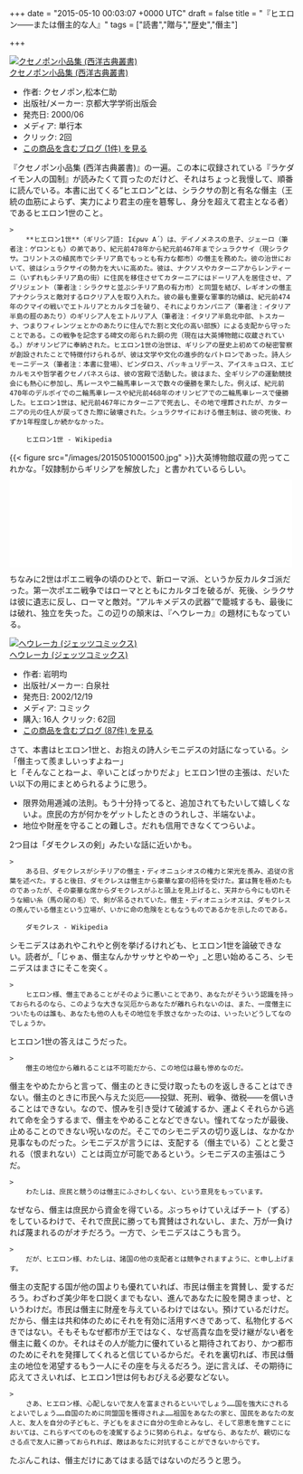 
+++
date = "2015-05-10 00:03:07 +0000 UTC"
draft = false
title = "『ヒエロン――または僭主的な人』"
tags = ["読書","贈与","歴史","僭主"]

+++
<div class="hatena-asin-detail"><a href="http://www.amazon.co.jp/exec/obidos/ASIN/4876981183/bestylesnet-22/"><img src="http://ecx.images-amazon.com/images/I/31JBdkIPRsL._SL160_.jpg" class="hatena-asin-detail-image" alt="クセノポン小品集 (西洋古典叢書)" title="クセノポン小品集 (西洋古典叢書)"/></a><div class="hatena-asin-detail-info"><a href="http://www.amazon.co.jp/exec/obidos/ASIN/4876981183/bestylesnet-22/">クセノポン小品集 (西洋古典叢書)</a><ul><li><span class="hatena-asin-detail-label">作者:</span> クセノポン,松本仁助</li><li><span class="hatena-asin-detail-label">出版社/メーカー:</span> 京都大学学術出版会</li><li><span class="hatena-asin-detail-label">発売日:</span> 2000/06</li><li><span class="hatena-asin-detail-label">メディア:</span> 単行本</li><li> <span class="hatena-asin-detail-label">クリック</span>: 2回</li><li><a href="http://d.hatena.ne.jp/asin/4876981183/bestylesnet-22" target="_blank">この商品を含むブログ (1件) を見る</a></li></ul></div><div class="hatena-asin-detail-foot"></div></div>『クセノポン小品集 (西洋古典叢書)』の一遍。この本に収録されている『ラケダイモン人の国制』が読みたくて買ったのだけど、それはちょっと我慢して、順番に読んでいる。本書に出てくる“ヒエロン”とは、シラクサの割と有名な僭主（王統の血筋によらず、実力により君主の座を簒奪し、身分を超えて君主となる者）であるヒエロン1世のこと。

    >
        **ヒエロン1世**（ギリシア語: Ιέρων Α΄）は、デイノメネスの息子、ジェーロ（筆者注：ゲロンとも）の弟であり、紀元前478年から紀元前467年までシュラクサイ（現シラクサ。コリントスの植民市でシチリア島でもっとも有力な都市）の僭主を務めた。彼の治世において、彼はシュラクサイの勢力を大いに高めた。彼は、ナクソスやカターニアからレンティーニ（いずれもシチリア島の街）に住民を移住させてカターニアにはドーリア人を居住させ、アグリジェント（筆者注：シラクサと並ぶシチリア島の有力市）と同盟を結び、レギオンの僭主アナクシラスと敵対するロクリア人を取り入れた。彼の最も重要な軍事的功績は、紀元前474年のクマイの戦いでエトルリアとカルタゴを破り、それによりカンパニア（筆者注：イタリア半島の脛のあたり）のギリシア人をエトルリア人（筆者注：イタリア半島北中部、トスカーナ、つまりフィレンツェとかのあたりに住んでた割と文化の高い部族）による支配から守ったことである。この戦争を記念する碑文の彫られた銅の兜（現在は大英博物館に収蔵されている。）がオリンピアに奉納された。ヒエロン1世の治世は、ギリシアの歴史上初めての秘密警察が創設されたことで特徴付けられるが、彼は文学や文化の進歩的なパトロンであった。詩人シモーニデース（筆者注：本書に登場）、ピンダロス、バッキュリデース、アイスキュロス、エピカルモスや哲学者クセノパネスらは、彼の宮殿で活動した。彼はまた、全ギリシアの運動競技会にも熱心に参加し、馬レースや二輪馬車レースで数々の優勝を果たした。例えば、紀元前470年のデルポイでの二輪馬車レースや紀元前468年のオリンピアでの二輪馬車レースで優勝した。ヒエロン1世は、紀元前467年にカターニアで死去し、その地で埋葬されたが、カターニアの元の住人が戻ってきた際に破壊された。シュラクサイにおける僭主制は、彼の死後、わずか1年程度しか続かなかった。

        ヒエロン1世 - Wikipedia
    
{{< figure src="/images/20150510001500.jpg"  >}}大英博物館収蔵の兜ってこれかな。「奴隷制からギリシアを解放した」と書かれているらしい。<iframe src="//hatenablog-parts.com/embed?url=http%3A%2F%2Fwww.britishmuseum.org%2Fexplore%2Fhighlights%2Fhighlight_objects%2Fgr%2Fb%2Fbronze_helmet_with_inscription.aspx" title="British Museum - Bronze helmet with an inscription of Hieron I" class="embed-card embed-webcard" scrolling="no" frameborder="0" style="display: block; width: 100%; height: 155px; max-width: 500px; margin: 10px 0px;"><a href="http://www.britishmuseum.org/explore/highlights/highlight_objects/gr/b/bronze_helmet_with_inscription.aspx">British Museum - Bronze helmet with an inscription of Hieron I</a></iframe>ちなみに2世はポエニ戦争の頃のひとで、新ローマ派、というか反カルタゴ派だった。第一次ポエニ戦争ではローマとともにカルタゴを破るが、死後、シラクサは彼に遺志に反し、ローマと敵対。“アルキメデスの武器”で籠城するも、最後には破れ、独立を失った。この辺りの顛末は、『ヘウレーカ』の題材にもなっている。<div class="hatena-asin-detail"><a href="http://www.amazon.co.jp/exec/obidos/ASIN/4592135008/bestylesnet-22/"><img src="http://ecx.images-amazon.com/images/I/51MKRSAGAYL._SL160_.jpg" class="hatena-asin-detail-image" alt="ヘウレーカ (ジェッツコミックス)" title="ヘウレーカ (ジェッツコミックス)"/></a><div class="hatena-asin-detail-info"><a href="http://www.amazon.co.jp/exec/obidos/ASIN/4592135008/bestylesnet-22/">ヘウレーカ (ジェッツコミックス)</a><ul><li><span class="hatena-asin-detail-label">作者:</span> 岩明均</li><li><span class="hatena-asin-detail-label">出版社/メーカー:</span> 白泉社</li><li><span class="hatena-asin-detail-label">発売日:</span> 2002/12/19</li><li><span class="hatena-asin-detail-label">メディア:</span> コミック</li><li><span class="hatena-asin-detail-label">購入</span>: 16人 <span class="hatena-asin-detail-label">クリック</span>: 62回</li><li><a href="http://d.hatena.ne.jp/asin/4592135008/bestylesnet-22" target="_blank">この商品を含むブログ (87件) を見る</a></li></ul></div><div class="hatena-asin-detail-foot"></div></div>さて、本書はヒエロン1世と、お抱えの詩人シモニデスの対話になっている。シ「僭主って羨ましいっすよねー」<br/>
ヒ「そんなことねーよ、辛いことばっかりだよ」ヒエロン1世の主張は、だいたい以下の用にまとめられるように思う。

<ul>
<li>限界効用逓減の法則。もう十分持ってると、追加されてもたいして嬉しくないよ。庶民の方が何かをゲットしたときのうれしさ、半端ないよ。</li>
<li>地位や財産を守ることの難しさ。だれも信用できなくてつらいよ。</li>
</ul>2つ目は「ダモクレスの剣」みたいな話に近いかも。

    >
        ある日、ダモクレスがシチリアの僭主・ディオニュシオスの権力と栄光を羨み、追従の言葉を述べた。すると後日、ダモクレスは僭主から豪華な宴の招待を受けた。宴は贅を極めたものであったが、その豪華な席からダモクレスがふと頭上を見上げると、天井から今にも切れそうな細い糸（馬の尾の毛）で、剣が吊るされていた。僭主・ディオニュシオスは、ダモクレスの羨んでいる僭主という立場が、いかに命の危険をともなうものであるかを示したのである。

        ダモクレス - Wikipedia
    
シモニデスはあれやこれやと例を挙げるけれども、ヒエロン1世を論破できない。読者が_「じゃぁ、僭主なんかサッサとやめーや」_と思い始めるころ、シモニデスはまさにそこを突く。

    >
        ヒエロン様、僭主であることがそのように悪いことであり、あなたがそういう認識を持っておられるのなら、このような大きな災厄からあなたが離れられないのは、また、一度僭主についたものは誰も、あなたも他の人もその地位を手放さなかったのは、いったいどうしてなのでしょうか。

    
ヒエロン1世の答えはこうだった。

    >
        僭主の地位から離れることは不可能だから、この地位は最も惨めなのだ。

    
僭主をやめたからと言って、僭主のときに受け取ったものを返しきることはできない。僭主のときに市民へ与えた災厄――投獄、死刑、戦争、徴税――を償いきることはできない。なので、恨みを引き受けて破滅するか、運よくそれらから逃れて命を全うするまで、僭主をやめることなどできない。憧れてなったが最後、止めることのできない呪いなのだ。そこでのシモニデスの切り返しは、なかなか見事なものだった。シモニデスが言うには、支配する（僭主でいる）ことと愛される（恨まれない）ことは両立が可能であるという。シモニデスの主張はこうだ。

    >
        わたしは、庶民と競うのは僭主にふさわしくない、という意見をもっています。

    
なぜなら、僭主は庶民から資金を得ている。ぶっちゃけていえばチート（ずる）をしているわけで、それで庶民に勝っても賞賛はされないし、また、万が一負ければ蔑まれるのがオチだろう。一方で、シモニデスはこうも言う。

    >
        だが、ヒエロン様、わたしは、諸国の他の支配者とは競争されますように、と申し上げます。

    
僭主の支配する国が他の国よりも優れていれば、市民は僭主を賞賛し、愛するだろう。わざわざ美少年を口説くまでもない、進んであなたに股を開きまっせ、というわけだ。市民は僭主に財産を与えているわけではない。預けているだけだ。だから、僭主は共和体のためにそれを有効に活用すべきであって、私物化するべきではない。そもそもなぜ都市が王ではなく、なぜ高貴な血を受け継がない者を僭主に戴くのか。それはその人が能力に優れていると期待されており、かつ都市のためにそれを発揮してくれると信じているからだ。それを裏切れば、市民は僭主の地位を渇望するもう一人にその座を与えるだろう。逆に言えば、その期待に応えてさえいれば、ヒエロン1世は何もおびえる必要などない。

    >
        さあ、ヒエロン様、心配しないで友人を富まされるといいでしょう……国を強大にされるとよいでしょう……自国のために同盟国を獲得されよ……祖国をあなたの家と、国民をあなたの友人と、友人を自分の子どもと、子どもをまさに自分の生命とみなし、そして恩恵を施すことにおいては、これらすべてのものを凌駕するように努められよ。なぜなら、あなたが、親切になさる点で友人に勝っておられれば、敵はあなたに対抗することができないからです。

    
たぶんこれは、僭主だけにあてはまる話ではないのだろうと思う。


